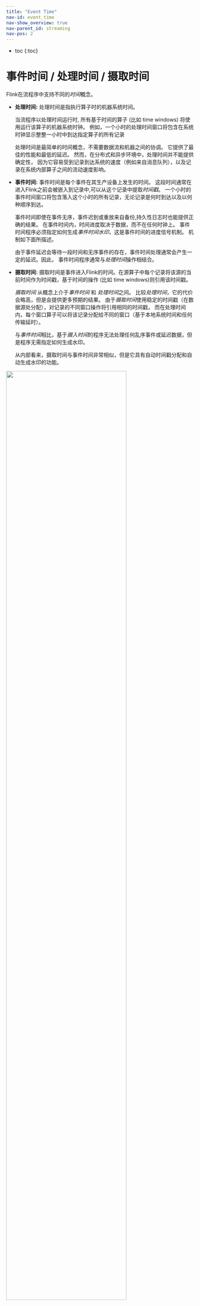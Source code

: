 ```yaml
---
title: "Event Time"
nav-id: event_time
nav-show_overview: true
nav-parent_id: streaming
nav-pos: 2
---
```

<!--
Licensed to the Apache Software Foundation (ASF) under one
or more contributor license agreements.  See the NOTICE file
distributed with this work for additional information
regarding copyright ownership.  The ASF licenses this file
to you under the Apache License, Version 2.0 (the
"License"); you may not use this file except in compliance
with the License.  You may obtain a copy of the License at

  http://www.apache.org/licenses/LICENSE-2.0

Unless required by applicable law or agreed to in writing,
software distributed under the License is distributed on an
"AS IS" BASIS, WITHOUT WARRANTIES OR CONDITIONS OF ANY
KIND, either express or implied.  See the License for the
specific language governing permissions and limitations
under the License.
-->

* toc
{:toc}

# 事件时间 / 处理时间 / 摄取时间

Flink在流程序中支持不同的*时间*概念。

- **处理时间:** 处理时间是指执行算子时的机器系统时间。

    当流程序以处理时间运行时, 所有基于时间的算子 (比如 time windows) 将使用运行该算子的机器系统时钟。 
    例如，一个小时的处理时间窗口将包含在系统时钟显示整整一小时中到达指定算子的所有记录

    处理时间是最简单的时间概念，不需要数据流和机器之间的协调。 它提供了最佳的性能和最低的延迟。
    然而，在分布式和异步环境中，处理时间并不能提供确定性，
    因为它容易受到记录到达系统的速度（例如来自消息队列），以及记录在系统内部算子之间的流动速度影响。

- **事件时间:** 事件时间是每个事件在其生产设备上发生的时间。
    这段时间通常在进入Flink之前会被嵌入到记录中,可以从这个记录中提取*时间戳*。
    一个小时的事件时间窗口将包含落入这个小时的所有记录，无论记录是何时到达以及以何种顺序到达。

    事件时间即使在事件无序，事件迟到或重放来自备份,持久性日志时也能提供正确的结果。
    在事件时间内，时间进度取决于数据，而不在任何时钟上。
    事件时间程序必须指定如何生成*事件时间水印*，这是事件时间的进度信号机制。 
    机制如下面所描述。

    由于事件延迟会等待一段时间和无序事件的存在，事件时间处理通常会产生一定的延迟。因此，
    事件时间程序通常与*处理时间*操作相结合。

- **摄取时间:** 摄取时间是事件进入Flink的时间。在源算子中每个记录将该源的当前时间作为时间戳，基于时间的操作 (比如 time windows)则引用该时间戳。

     *摄取时间* 从概念上介于*事件时间* 和 *处理时间*之间。
    比较*处理时间*，它的代价会略高，但是会提供更多预期的结果。
    由于*摄取时间*使用稳定的时间戳（在数据源处分配），对记录的不同窗口操作将引用相同的时间戳，
    而在处理时间内，每个窗口算子可以将该记录分配给不同的窗口（基于本地系统时间和任何传输延时）。

    与*事件时间*相比，基于*摄入时间*的程序无法处理任何乱序事件或延迟数据，但是程序无需指定如何生成水印。

    从内部看来，摄取时间与事件时间非常相似，但是它具有自动时间戳分配和自动生成水印的功能。

<img src="{{ site.baseurl }}/fig/times_clocks.svg" class="center" width="80%" />


### 设置时间特征

Flink DataStream程序首先会设置*时间特征*。
这个设定定义了数据源的行为方式(例如, 是否分配时间戳), 以及时间应该被窗口算子使用的概念就像 `KeyedStream.timeWindow(Time.seconds(30))`.

以下例子展示了一个Flink程序，用于聚合每小时时间窗口中的事件。窗口的行为适应了时间特征。

<div class="codetabs" markdown="1">
<div data-lang="java" markdown="1">
{% highlight java %}
final StreamExecutionEnvironment env = StreamExecutionEnvironment.getExecutionEnvironment();

env.setStreamTimeCharacteristic(TimeCharacteristic.ProcessingTime);

// alternatively:
// env.setStreamTimeCharacteristic(TimeCharacteristic.IngestionTime);
// env.setStreamTimeCharacteristic(TimeCharacteristic.EventTime);

DataStream<MyEvent> stream = env.addSource(new FlinkKafkaConsumer09<MyEvent>(topic, schema, props));

stream
    .keyBy( (event) -> event.getUser() )
    .timeWindow(Time.hours(1))
    .reduce( (a, b) -> a.add(b) )
    .addSink(...);
{% endhighlight %}
</div>
<div data-lang="scala" markdown="1">
{% highlight scala %}
val env = StreamExecutionEnvironment.getExecutionEnvironment

env.setStreamTimeCharacteristic(TimeCharacteristic.ProcessingTime)

// alternatively:
// env.setStreamTimeCharacteristic(TimeCharacteristic.IngestionTime)
// env.setStreamTimeCharacteristic(TimeCharacteristic.EventTime)

val stream: DataStream[MyEvent] = env.addSource(new FlinkKafkaConsumer09[MyEvent](topic, schema, props))

stream
    .keyBy( _.getUser )
    .timeWindow(Time.hours(1))
    .reduce( (a, b) => a.add(b) )
    .addSink(...)
{% endhighlight %}
</div>
</div>


注意，为了在*事件时间*中运行此示例，该程序需要使用直接定义事件时间，并自己发出水印的数据源，
或者程序必须在数据源接入后注入*时间戳分配 & 水印生成*。
这些功能描述了如何访问事件时间戳，以及事件流显示的乱序程度。


以下部分描述*时间戳*和*水印*背后的一般机制。
关于如何在Flink DataStream API中使用时间戳分配和水印生成，请参阅
[Generating Timestamps / Watermarks]({{ site.baseurl }}/dev/event_timestamps_watermarks.html).


# 事件时间和水印

*注意：Flink从数据流模型中实现了许多技术。 要详细了解事件时间和水印，请查看下面的文章。*

  - [Streaming 101](https://www.oreilly.com/ideas/the-world-beyond-batch-streaming-101) by Tyler Akidau
  - The [Dataflow Model paper](https://research.google.com/pubs/archive/43864.pdf)


为了支持*事件时间*的流处理器需要一种方法来衡量事件时间的进度。
例如，当事件时间超过一个小时的结束时，需要通知建立每小时窗口的窗口算子。以便算子可以在程序中关闭该窗口。

*事件时间*可以独立于*处理时间* (通过挂钟测量)进行。
例如，在一个程序中，算子当前的*事件时间*可能稍微落后于*处理时间*（考虑到事件接收的延迟），
而两者都以相同的速度进行。
另一方面，在另一个流程序通过快速转发已经缓存在Kafka主题（或者别的消息队列）中的历史数据，
仅需几秒就可处理可能持续几周的事件时间。

------

Flink中测量事件时间进度的机制是**水印(watermarks)**。
水印作为数据流的一部分流动并带有时间戳*t*。
*Watermark(t)* 声明了事件时间到达流中的时间 *t*，这意味着流中不应该带有时间戳 *t' <= t* 的元素
（即事件的时间戳早于或等于水印的时间戳）。

下图显示了具有（逻辑）时间戳和内嵌水印的事件流。
在这个例子中，事件是经过排序的（按照它们的时间戳），
这意味着水印只是流中简单的周期性标记。


<img src="{{ site.baseurl }}/fig/stream_watermark_in_order.svg" alt="A data stream with events (in order) and watermarks" class="center" width="65%" />

水印对*无序*流是至关重要的，如下所示，其事件不按时间戳排序。
一般来说，水印是流中某个点上的一种声明，所有达到这个点上时间戳的事件都应该到达。
一旦水印抵达算子，算子可以将其内部*事件时间时钟*提前到水印的值。

<img src="{{ site.baseurl }}/fig/stream_watermark_out_of_order.svg" alt="A data stream with events (out of order) and watermarks" class="center" width="65%" />


## 并行流中的水印

Watermarks are generated at, or directly after, source functions. Each parallel subtask of a source function usually
generates its watermarks independently. These watermarks define the event time at that particular parallel source.

As the watermarks flow through the streaming program, they advance the event time at the operators where they arrive. Whenever an
operator advances its event time, it generates a new watermark downstream for its successor operators.

Some operators consume multiple input streams; a union, for example, or operators following a *keyBy(...)* or *partition(...)* function.
Such an operator's current event time is the minimum of its input streams' event times. As its input streams
update their event times, so does the operator.

The figure below shows an example of events and watermarks flowing through parallel streams, and operators tracking event time.

<img src="{{ site.baseurl }}/fig/parallel_streams_watermarks.svg" alt="Parallel data streams and operators with events and watermarks" class="center" width="80%" />


## Late Elements

It is possible that certain elements will violate the watermark condition, meaning that even after the *Watermark(t)* has occurred,
more elements with timestamp *t' <= t* will occur. In fact, in many real world setups, certain elements can be arbitrarily
delayed, making it impossible to specify a time by which all elements of a certain event timestamp will have occurred.
Furthermore, even if the lateness can be bounded, delaying the watermarks by too much is often not desirable, because it
causes too much delay in the evaluation of the event time windows.

For this reason, streaming programs may explicitly expect some *late* elements. Late elements are elements that
arrive after the system's event time clock (as signaled by the watermarks) has already passed the time of the late element's
timestamp. See [Allowed Lateness]({{ site.baseurl }}/dev/stream/operators/windows.html#allowed-lateness) for more information on how to work
with late elements in event time windows.


## Debugging Watermarks

Please refer to the [Debugging Windows & Event Time]({{ site.baseurl }}/monitoring/debugging_event_time.html) section for debugging
watermarks at runtime.

{% top %}

